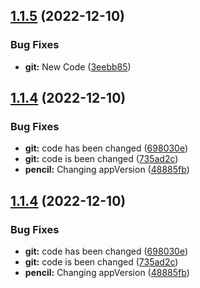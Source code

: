 ## [1.1.5](https://github.com/cyse7125-fall2022-group07/helm-chart/compare/v1.1.4...v1.1.5) (2022-12-10)


### Bug Fixes

* **git:** New Code ([3eebb85](https://github.com/cyse7125-fall2022-group07/helm-chart/commit/3eebb854dba4aab437f41c157dbb0ec5e3d0b3d0))

## [1.1.4](https://github.com/cyse7125-fall2022-group07/helm-chart/compare/v1.1.3...v1.1.4) (2022-12-10)


### Bug Fixes

* **git:** code has been changed ([698030e](https://github.com/cyse7125-fall2022-group07/helm-chart/commit/698030eeb9681cc27e72a2150ce6f9ca74e1b4d7))
* **git:** code is  been changed ([735ad2c](https://github.com/cyse7125-fall2022-group07/helm-chart/commit/735ad2c962d56124e032fefa0383d7d5cd6ddbb0))
* **pencil:** Changing appVersion ([48885fb](https://github.com/cyse7125-fall2022-group07/helm-chart/commit/48885fbe183f16d0fcf013563e929e44fae36c41))

## [1.1.4](https://github.com/cyse7125-fall2022-group07/helm-chart/compare/v1.1.3...v1.1.4) (2022-12-10)


### Bug Fixes

* **git:** code has been changed ([698030e](https://github.com/cyse7125-fall2022-group07/helm-chart/commit/698030eeb9681cc27e72a2150ce6f9ca74e1b4d7))
* **git:** code is  been changed ([735ad2c](https://github.com/cyse7125-fall2022-group07/helm-chart/commit/735ad2c962d56124e032fefa0383d7d5cd6ddbb0))
* **pencil:** Changing appVersion ([48885fb](https://github.com/cyse7125-fall2022-group07/helm-chart/commit/48885fbe183f16d0fcf013563e929e44fae36c41))
